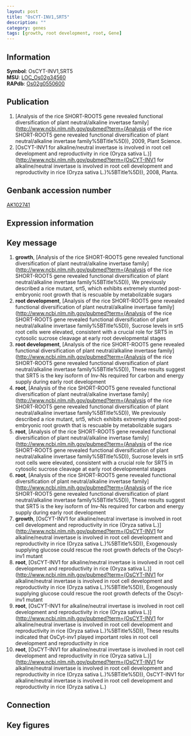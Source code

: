 ```yaml
---
layout: post
title: "OsCYT-INV1,SRT5"
description: ""
category: genes
tags: [growth, root development, root, Gene]
---
```


## Information
__Symbol__: OsCYT-INV1,SRT5  
__MSU__: [LOC_Os02g34560](http://rice.plantbiology.msu.edu/cgi-bin/ORF_infopage.cgi?orf=LOC_Os02g34560)  
__RAPdb__: [Os02g0550600](http://rapdb.dna.affrc.go.jp/viewer/gbrowse_details/irgsp1?name=Os02g0550600)  

## Publication
1. [Analysis of the rice SHORT-ROOT5 gene revealed functional diversification of plant neutral/alkaline invertase family](http://www.ncbi.nlm.nih.gov/pubmed?term=(Analysis of the rice SHORT-ROOT5 gene revealed functional diversification of plant neutral/alkaline invertase family%5BTitle%5D)), 2009, Plant Science.
2. [OsCYT-INV1 for alkaline/neutral invertase is involved in root cell development and reproductivity in rice (Oryza sativa L.)](http://www.ncbi.nlm.nih.gov/pubmed?term=(OsCYT-INV1 for alkaline/neutral invertase is involved in root cell development and reproductivity in rice (Oryza sativa L.)%5BTitle%5D)), 2008, Planta.

## Genbank accession number
[AK102741](http://www.ncbi.nlm.nih.gov/nuccore/AK102741)

## Expression information

## Key message
1. __growth__, [Analysis of the rice SHORT-ROOT5 gene revealed functional diversification of plant neutral/alkaline invertase family](http://www.ncbi.nlm.nih.gov/pubmed?term=(Analysis of the rice SHORT-ROOT5 gene revealed functional diversification of plant neutral/alkaline invertase family%5BTitle%5D)),  We previously described a rice mutant, srt5, which exhibits extremely stunted post-embryonic root growth that is rescuable by metabolizable sugars
2. __root development__, [Analysis of the rice SHORT-ROOT5 gene revealed functional diversification of plant neutral/alkaline invertase family](http://www.ncbi.nlm.nih.gov/pubmed?term=(Analysis of the rice SHORT-ROOT5 gene revealed functional diversification of plant neutral/alkaline invertase family%5BTitle%5D)),  Sucrose levels in srt5 root cells were elevated, consistent with a crucial role for SRT5 in cytosolic sucrose cleavage at early root developmental stages
3. __root development__, [Analysis of the rice SHORT-ROOT5 gene revealed functional diversification of plant neutral/alkaline invertase family](http://www.ncbi.nlm.nih.gov/pubmed?term=(Analysis of the rice SHORT-ROOT5 gene revealed functional diversification of plant neutral/alkaline invertase family%5BTitle%5D)),  These results suggest that SRT5 is the key isoform of Inv-Ns required for carbon and energy supply during early root development
4. __root__, [Analysis of the rice SHORT-ROOT5 gene revealed functional diversification of plant neutral/alkaline invertase family](http://www.ncbi.nlm.nih.gov/pubmed?term=(Analysis of the rice SHORT-ROOT5 gene revealed functional diversification of plant neutral/alkaline invertase family%5BTitle%5D)),  We previously described a rice mutant, srt5, which exhibits extremely stunted post-embryonic root growth that is rescuable by metabolizable sugars
5. __root__, [Analysis of the rice SHORT-ROOT5 gene revealed functional diversification of plant neutral/alkaline invertase family](http://www.ncbi.nlm.nih.gov/pubmed?term=(Analysis of the rice SHORT-ROOT5 gene revealed functional diversification of plant neutral/alkaline invertase family%5BTitle%5D)),  Sucrose levels in srt5 root cells were elevated, consistent with a crucial role for SRT5 in cytosolic sucrose cleavage at early root developmental stages
6. __root__, [Analysis of the rice SHORT-ROOT5 gene revealed functional diversification of plant neutral/alkaline invertase family](http://www.ncbi.nlm.nih.gov/pubmed?term=(Analysis of the rice SHORT-ROOT5 gene revealed functional diversification of plant neutral/alkaline invertase family%5BTitle%5D)),  These results suggest that SRT5 is the key isoform of Inv-Ns required for carbon and energy supply during early root development
7. __growth__, [OsCYT-INV1 for alkaline/neutral invertase is involved in root cell development and reproductivity in rice (Oryza sativa L.)](http://www.ncbi.nlm.nih.gov/pubmed?term=(OsCYT-INV1 for alkaline/neutral invertase is involved in root cell development and reproductivity in rice (Oryza sativa L.)%5BTitle%5D)),  Exogenously supplying glucose could rescue the root growth defects of the Oscyt-inv1 mutant
8. __root__, [OsCYT-INV1 for alkaline/neutral invertase is involved in root cell development and reproductivity in rice (Oryza sativa L.)](http://www.ncbi.nlm.nih.gov/pubmed?term=(OsCYT-INV1 for alkaline/neutral invertase is involved in root cell development and reproductivity in rice (Oryza sativa L.)%5BTitle%5D)),  Exogenously supplying glucose could rescue the root growth defects of the Oscyt-inv1 mutant
9. __root__, [OsCYT-INV1 for alkaline/neutral invertase is involved in root cell development and reproductivity in rice (Oryza sativa L.)](http://www.ncbi.nlm.nih.gov/pubmed?term=(OsCYT-INV1 for alkaline/neutral invertase is involved in root cell development and reproductivity in rice (Oryza sativa L.)%5BTitle%5D)),  These results indicated that OsCyt-inv1 played important roles in root cell development and reproductivity in rice
10. __root__, [OsCYT-INV1 for alkaline/neutral invertase is involved in root cell development and reproductivity in rice (Oryza sativa L.)](http://www.ncbi.nlm.nih.gov/pubmed?term=(OsCYT-INV1 for alkaline/neutral invertase is involved in root cell development and reproductivity in rice (Oryza sativa L.)%5BTitle%5D)), OsCYT-INV1 for alkaline/neutral invertase is involved in root cell development and reproductivity in rice (Oryza sativa L.)

## Connection

## Key figures


